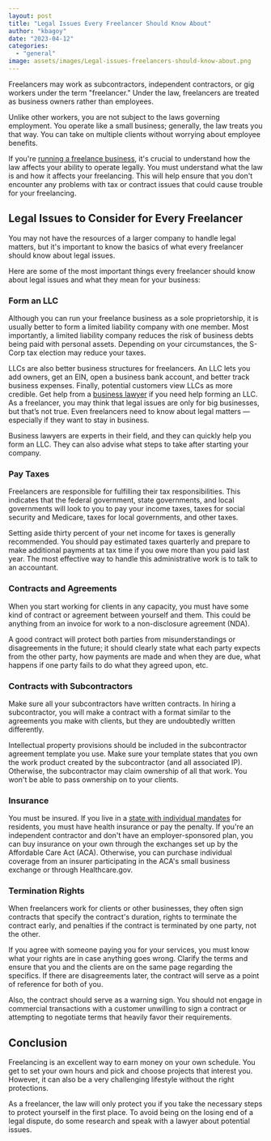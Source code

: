 ```yaml
---
layout: post
title: "Legal Issues Every Freelancer Should Know About"
author: "kbagoy"
date: "2023-04-12"
categories: 
  - "general"
image: assets/images/Legal-issues-freelancers-should-know-about.png
---
```


Freelancers may work as subcontractors, independent contractors, or gig workers under the term "freelancer." Under the law, freelancers are treated as business owners rather than employees.

Unlike other workers, you are not subject to the laws governing employment. You operate like a small business; generally, the law treats you that way. You can take on multiple clients without worrying about employee benefits.

If you're [running a freelance business](https://www.optnation.com/blog/top-professions-suitable-for-freelancing-jobs/), it's crucial to understand how the law affects your ability to operate legally. You must understand what the law is and how it affects your freelancing. This will help ensure that you don't encounter any problems with tax or contract issues that could cause trouble for your freelancing.

## Legal Issues to Consider for Every Freelancer

You may not have the resources of a larger company to handle legal matters, but it's important to know the basics of what every freelancer should know about legal issues.

Here are some of the most important things every freelancer should know about legal issues and what they mean for your business:

### Form an LLC

Although you can run your freelance business as a sole proprietorship, it is usually better to form a limited liability company with one member. Most importantly, a limited liability company reduces the risk of business debts being paid with personal assets. Depending on your circumstances, the S-Corp tax election may reduce your taxes.

LLCs are also better business structures for freelancers. An LLC lets you add owners, get an EIN, open a business bank account, and better track business expenses. Finally, potential customers view LLCs as more credible. Get help from a [business lawyer](https://www.smrlaw.net/) if you need help forming an LLC. As a freelancer, you may think that legal issues are only for big businesses, but that’s not true. Even freelancers need to know about legal matters — especially if they want to stay in business.

Business lawyers are experts in their field, and they can quickly help you form an LLC. They can also advise what steps to take after starting your company.

### Pay Taxes

Freelancers are responsible for fulfilling their tax responsibilities. This indicates that the federal government, state governments, and local governments will look to you to pay your income taxes, taxes for social security and Medicare, taxes for local governments, and other taxes.

Setting aside thirty percent of your net income for taxes is generally recommended. You should pay estimated taxes quarterly and prepare to make additional payments at tax time if you owe more than you paid last year. The most effective way to handle this administrative work is to talk to an accountant.

### Contracts and Agreements

When you start working for clients in any capacity, you must have some kind of contract or agreement between yourself and them. This could be anything from an invoice for work to a non-disclosure agreement (NDA). 

A good contract will protect both parties from misunderstandings or disagreements in the future; it should clearly state what each party expects from the other party, how payments are made and when they are due, what happens if one party fails to do what they agreed upon, etc.

### Contracts with Subcontractors

Make sure all your subcontractors have written contracts. In hiring a subcontractor, you will make a contract with a format similar to the agreements you make with clients, but they are undoubtedly written differently.

Intellectual property provisions should be included in the subcontractor agreement template you use. Make sure your template states that you own the work product created by the subcontractor (and all associated IP). Otherwise, the subcontractor may claim ownership of all that work. You won't be able to pass ownership on to your clients.

### Insurance

You must be insured. If you live in a [state with individual mandates](https://www.forbes.com/advisor/health-insurance/do-you-have-to-have-health-insurance/#) for residents, you must have health insurance or pay the penalty. If you're an independent contractor and don't have an employer-sponsored plan, you can buy insurance on your own through the exchanges set up by the Affordable Care Act (ACA). Otherwise, you can purchase individual coverage from an insurer participating in the ACA's small business exchange or through Healthcare.gov.

### Termination Rights

When freelancers work for clients or other businesses, they often sign contracts that specify the contract's duration, rights to terminate the contract early, and penalties if the contract is terminated by one party, not the other.

If you agree with someone paying you for your services, you must know what your rights are in case anything goes wrong. Clarify the terms and ensure that you and the clients are on the same page regarding the specifics. If there are disagreements later, the contract will serve as a point of reference for both of you.

Also, the contract should serve as a warning sign. You should not engage in commercial transactions with a customer unwilling to sign a contract or attempting to negotiate terms that heavily favor their requirements.

## Conclusion

Freelancing is an excellent way to earn money on your own schedule. You get to set your own hours and pick and choose projects that interest you. However, it can also be a very challenging lifestyle without the right protections.

As a freelancer, the law will only protect you if you take the necessary steps to protect yourself in the first place. To avoid being on the losing end of a legal dispute, do some research and speak with a lawyer about potential issues.
